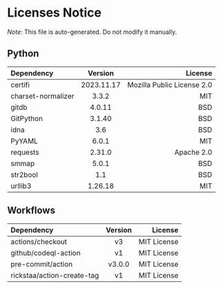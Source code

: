 # Licenses Notice
*Note*: This file is auto-generated. Do not modify it manually.
## Python
| Dependency | Version | License |
|:-----------|:-------:|--------:|
|certifi|2023.11.17|Mozilla Public License 2.0|
|charset-normalizer|3.3.2|MIT|
|gitdb|4.0.11|BSD|
|GitPython|3.1.40|BSD|
|idna|3.6|BSD|
|PyYAML|6.0.1|MIT|
|requests|2.31.0|Apache 2.0|
|smmap|5.0.1|BSD|
|str2bool|1.1|BSD|
|urllib3|1.26.18|MIT|
## Workflows
| Dependency | Version | License |
|:-----------|:-------:|--------:|
|actions/checkout|v3|MIT License|
|github/codeql-action|v1|MIT License|
|pre-commit/action|v3.0.0|MIT License|
|rickstaa/action-create-tag|v1|MIT License|